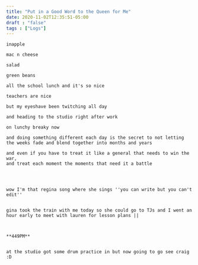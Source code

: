 ```yaml
---
title: "Put in a Good Word to the Queen for Me"
date: 2020-11-02T12:35:51-05:00
draft : "false"
tags : ["Logs"]
---
```


<!--more-->


```
inapple

mac n cheese

salad

green beans

all the school lunch and it's so nice

teachers are nice

but my eyeshave been twitching all day

and heading to the studio right after work

on lunchy breaky now

and doing something different each day is the secret to not letting the weeks fade and blend together into months and years

and even if you have to treat it like a general that needs to win the war,
and treat each moment the moments that need it a battle




wow I'm that regina song where she sings ''you can write but you can't edit''


gina took the train with me today so she could go to TJs and I went an hour early to meet with lauren for lesson plans ||



**449PM**


at the studio got some drum practice in but now going to go see craig :D

```

<!--

| Dailies        | Questions           | Answers  |
| ------------- |:-------------:| -----:|
| Read()      | *What did you read?* | X |
| Write()      | *What did you write?*      |   X |
| Create() | *What did you make?*      |    X |
| Exercise() | *Dance workout (or otherwise?)*      |    X |
| Audio() | *You recorded what:*      |    X |
| Video() | *You filmed what:*      |    X |
| Finish() | *You bounced what track:*      |    X |
| Live() | *You sang what live:*      |    X |
| Finish2() | *You made what visuals*      |    X |
| Phone() | *You called who:*      |    X |
| Share() | *Uploaded what to archive:*      |    X |
| PBD() | *You did what for PBD?*      |    X |
| Web() | *You did what to POLIW.AT?*      |    X |
| Love&Legacy() | *You did what for friends/fam?*      |    X |
| God() | *You're grateful for what?*      |    X |
<sub>v1.0</sub>

 -->
